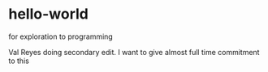 # hello-world
for exploration to programming

Val Reyes doing secondary edit. I want to give almost full time commitment to this
